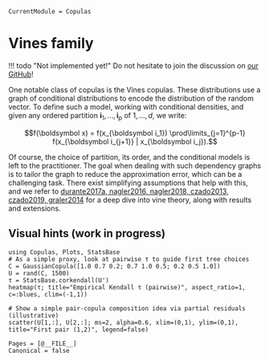 ```@meta
CurrentModule = Copulas
```

# Vines family

!!! todo "Not implemented yet!"
    Do not hesitate to join the discussion on [our GitHub](https://github.com/lrnv/Copulas.jl)!

One notable class of copulas is the Vines copulas. These distributions use a graph of conditional distributions to encode the distribution of the random vector. To define such a model, working with conditional densities, and given any ordered partition $\boldsymbol i_1, ..., \boldsymbol i_p$ of $1, ..., d$, we write:

$$f(\boldsymbol x) = f(x_{\boldsymbol i_1}) \prod\limits_{j=1}^{p-1} f(x_{\boldsymbol i_{j+1}} | x_{\boldsymbol i_j}).$$

Of course, the choice of partition, its order, and the conditional models is left to the practitioner. The goal when dealing with such dependency graphs is to tailor the graph to reduce the approximation error, which can be a challenging task. There exist simplifying assumptions that help with this, and we refer to [durante2017a, nagler2016, nagler2018, czado2013, czado2019, graler2014](@cite) for a deep dive into vine theory, along with results and extensions.

## Visual hints (work in progress)

```@example 1
using Copulas, Plots, StatsBase
# As a simple proxy, look at pairwise τ to guide first tree choices
C = GaussianCopula([1.0 0.7 0.2; 0.7 1.0 0.5; 0.2 0.5 1.0])
U = rand(C, 1500)
τ = StatsBase.corkendall(U')
heatmap(τ; title="Empirical Kendall τ (pairwise)", aspect_ratio=1, c=:blues, clim=(-1,1))
```

```@example 1
# Show a simple pair-copula composition idea via partial residuals (illustrative)
scatter(U[1,:], U[2,:]; ms=2, alpha=0.6, xlim=(0,1), ylim=(0,1), title="First pair (1,2)", legend=false)
```


```@bibliography
Pages = [@__FILE__]
Canonical = false
```